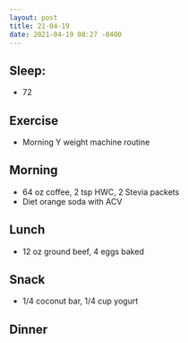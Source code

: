 ```yaml
---
layout: post
title: 21-04-19
date: 2021-04-19 08:27 -0400
---
```


## Sleep:
* 72

## Exercise
* Morning Y weight machine routine

## Morning
* 64 oz coffee, 2 tsp HWC, 2 Stevia packets
* Diet orange soda with ACV

## Lunch
* 12 oz ground beef, 4 eggs baked

## Snack
* 1/4 coconut bar, 1/4 cup yogurt

## Dinner
